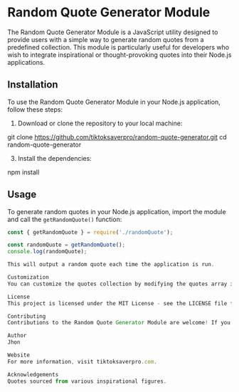 # Random Quote Generator Module

The Random Quote Generator Module is a JavaScript utility designed to provide users with a simple way to generate random quotes from a predefined collection. This module is particularly useful for developers who wish to integrate inspirational or thought-provoking quotes into their Node.js applications.

## Installation

To use the Random Quote Generator Module in your Node.js application, follow these steps:

1. Download or clone the repository to your local machine:

git clone https://github.com/tiktoksaverpro/random-quote-generator.git
cd random-quote-generator

3. Install the dependencies:

npm install

## Usage

To generate random quotes in your Node.js application, import the module and call the `getRandomQuote()` function:

```javascript
const { getRandomQuote } = require('./randomQuote');

const randomQuote = getRandomQuote();
console.log(randomQuote);

This will output a random quote each time the application is run.

Customization
You can customize the quotes collection by modifying the quotes array in the randomQuote.js file. Feel free to add, remove, or modify quotes to suit your preferences.

License
This project is licensed under the MIT License - see the LICENSE file for details.

Contributing
Contributions to the Random Quote Generator Module are welcome! If you have any suggestions, improvements, or bug fixes, feel free to open an issue or create a pull request.

Author
Jhon

Website
For more information, visit tiktoksaverpro.com.

Acknowledgements
Quotes sourced from various inspirational figures.
